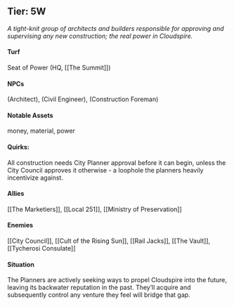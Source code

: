 ---
---

## Tier: 5W
*A tight-knit group of architects and builders responsible for approving and supervising any new construction; the real power in Cloudspire.*

#### **Turf**
Seat of Power (HQ, [[The Summit]])

#### **NPCs**
(Architect), (Civil Engineer), (Construction Foreman)

#### **Notable Assets** 
money, material, power

#### **Quirks**: 
All construction needs City Planner approval before it can begin, unless the City Council approves it otherwise - a loophole the planners heavily incentivize against.

#### **Allies**
[[The Marketiers]], [[Local 251]], [[Ministry of Preservation]]

#### **Enemies**
[[City Council]], [[Cult of the Rising Sun]], [[Rail Jacks]], [[The Vault]], [[Tycherosi Consulate]]

#### **Situation**
The Planners are actively seeking ways to propel Cloudspire into the future, leaving its backwater reputation in the past. They’ll acquire and subsequently control any venture they feel will bridge that gap. 
